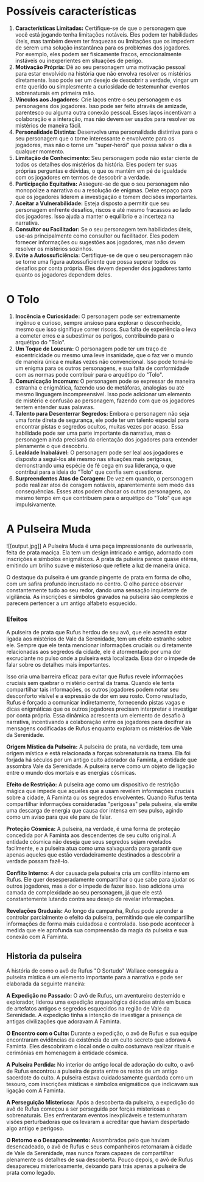 # Possíveis características

1. **Características Limitadas:** Certifique-se de que o personagem que você está jogando tenha limitações notáveis. Eles podem ter habilidades úteis, mas também devem ter fraquezas ou limitações que os impedem de serem uma solução instantânea para os problemas dos jogadores. Por exemplo, eles podem ser fisicamente fracos, emocionalmente instáveis ou inexperientes em situações de perigo.
2. **Motivação Própria:** Dê ao seu personagem uma motivação pessoal para estar envolvido na história que não envolva resolver os mistérios diretamente. Isso pode ser um desejo de descobrir a verdade, vingar um ente querido ou simplesmente a curiosidade de testemunhar eventos sobrenaturais em primeira mão.
3. **Vínculos aos Jogadores:** Crie laços entre o seu personagem e os personagens dos jogadores. Isso pode ser feito através de amizade, parentesco ou alguma outra conexão pessoal. Esses laços incentivam a colaboração e a interação, mas não devem ser usados para resolver os mistérios de maneira fácil.
4. **Personalidade Distinta:** Desenvolva uma personalidade distintiva para o seu personagem que o torne interessante e envolvente para os jogadores, mas não o torne um "super-herói" que possa salvar o dia a qualquer momento.
5. **Limitação de Conhecimento:** Seu personagem pode não estar ciente de todos os detalhes dos mistérios da história. Eles podem ter suas próprias perguntas e dúvidas, o que os mantém em pé de igualdade com os jogadores em termos de descobrir a verdade.
6. **Participação Equitativa:** Assegure-se de que o seu personagem não monopolize a narrativa ou a resolução de enigmas. Deixe espaço para que os jogadores liderem a investigação e tomem decisões importantes.
7. **Aceitar a Vulnerabilidade:** Esteja disposto a permitir que seu personagem enfrente desafios, riscos e até mesmo fracassos ao lado dos jogadores. Isso ajuda a manter o equilíbrio e a incerteza na narrativa.
8. **Consultor ou Facilitador:** Se o seu personagem tem habilidades úteis, use-as principalmente como consultor ou facilitador. Eles podem fornecer informações ou sugestões aos jogadores, mas não devem resolver os mistérios sozinhos.
9. **Evite a Autossuficiência:** Certifique-se de que o seu personagem não se torne uma figura autossuficiente que possa superar todos os desafios por conta própria. Eles devem depender dos jogadores tanto quanto os jogadores dependem deles.

# O Tolo

1. **Inocência e Curiosidade:** O personagem pode ser extremamente ingênuo e curioso, sempre ansioso para explorar o desconhecido, mesmo que isso signifique correr riscos. Sua falta de experiência o leva a cometer erros e a subestimar os perigos, contribuindo para o arquétipo do "Tolo".
2. **Um Toque de Loucura:** O personagem pode ter um traço de excentricidade ou mesmo uma leve insanidade, que o faz ver o mundo de maneira única e muitas vezes não convencional. Isso pode torná-lo um enigma para os outros personagens, e sua falta de conformidade com as normas pode contribuir para o arquétipo do "Tolo".
3. **Comunicação Incomum:** O personagem pode se expressar de maneira estranha e enigmática, fazendo uso de metáforas, analogias ou até mesmo linguagem incompreensível. Isso pode adicionar um elemento de mistério e confusão ao personagem, fazendo com que os jogadores tentem entender suas palavras.
4. **Talento para Desenterrar Segredos:** Embora o personagem não seja uma fonte direta de segurança, ele pode ter um talento especial para encontrar pistas e segredos ocultos, muitas vezes por acaso. Essa habilidade pode ser uma parte importante da narrativa, mas o personagem ainda precisará da orientação dos jogadores para entender plenamente o que descobriu.
5. **Lealdade Inabalável:** O personagem pode ser leal aos jogadores e disposto a segui-los até mesmo nas situações mais perigosas, demonstrando uma espécie de fé cega em sua liderança, o que contribui para a ideia do "Tolo" que confia sem questionar.
6. **Surpreendentes Atos de Coragem:** De vez em quando, o personagem pode realizar atos de coragem notáveis, aparentemente sem medo das consequências. Esses atos podem chocar os outros personagens, ao mesmo tempo em que contribuem para o arquétipo do "Tolo" que age impulsivamente.
# A Pulseira Muda

![[output.jpg]]
A Pulseira Muda é uma peça impressionante de ourivesaria, feita de prata maciça. Ela tem um design intricado e antigo, adornado com inscrições e símbolos enigmáticos. A prata da pulseira parece quase etérea, emitindo um brilho suave e misterioso que reflete a luz de maneira única.

O destaque da pulseira é um grande pingente de prata em forma de olho, com um safira profundo incrustado no centro. O olho parece observar constantemente tudo ao seu redor, dando uma sensação inquietante de vigilância. As inscrições e símbolos gravados na pulseira são complexos e parecem pertencer a um antigo alfabeto esquecido.

### Efeitos

A pulseira de prata que Rufus herdou de seu avô, que ele acredita estar ligada aos mistérios de Vale da Serenidade, tem um efeito estranho sobre ele. Sempre que ele tenta mencionar informações cruciais ou diretamente relacionadas aos segredos da cidade, ele é atormentado por uma dor excruciante no pulso onde a pulseira está localizada. Essa dor o impede de falar sobre os detalhes mais importantes.

Isso cria uma barreira eficaz para evitar que Rufus revele informações cruciais sem quebrar o mistério central da trama. Quando ele tenta compartilhar tais informações, os outros jogadores podem notar seu desconforto visível e a expressão de dor em seu rosto. Como resultado, Rufus é forçado a comunicar indiretamente, fornecendo pistas vagas e dicas enigmáticas que os outros jogadores precisam interpretar e investigar por conta própria. Essa dinâmica acrescenta um elemento de desafio à narrativa, incentivando a colaboração entre os jogadores para decifrar as mensagens codificadas de Rufus enquanto exploram os mistérios de Vale da Serenidade.

**Origem Mística da Pulseira:** A pulseira de prata, na verdade, tem uma origem mística e está relacionada a forças sobrenaturais na trama. Ela foi forjada há séculos por um antigo culto adorador da Faminta, a entidade que assombra Vale da Serenidade. A pulseira serve como um objeto de ligação entre o mundo dos mortais e as energias cósmicas.

**Efeito de Restrição:** A pulseira age como um dispositivo de restrição mágica que impede que aqueles que a usam revelem informações cruciais sobre a cidade, A Faminta ou os segredos envolventes. Quando Rufus tenta compartilhar informações consideradas "perigosas" pela pulseira, ela emite uma descarga de energia que causa dor intensa em seu pulso, agindo como um aviso para que ele pare de falar.

**Proteção Cósmica:** A pulseira, na verdade, é uma forma de proteção concedida por A Faminta aos descendentes de seu culto original. A entidade cósmica não deseja que seus segredos sejam revelados facilmente, e a pulseira atua como uma salvaguarda para garantir que apenas aqueles que estão verdadeiramente destinados a descobrir a verdade possam fazê-lo.

**Conflito Interno:** A dor causada pela pulseira cria um conflito interno em Rufus. Ele quer desesperadamente compartilhar o que sabe para ajudar os outros jogadores, mas a dor o impede de fazer isso. Isso adiciona uma camada de complexidade ao seu personagem, já que ele está constantemente lutando contra seu desejo de revelar informações.

**Revelações Graduais:** Ao longo da campanha, Rufus pode aprender a controlar parcialmente o efeito da pulseira, permitindo que ele compartilhe informações de forma mais cuidadosa e controlada. Isso pode acontecer à medida que ele aprofunda sua compreensão da magia da pulseira e sua conexão com A Faminta.

## Historia da pulseira

A história de como o avô de Rufus "O Sortudo" Wallace conseguiu a pulseira mística é um elemento importante para a narrativa e pode ser elaborada da seguinte maneira:

**A Expedição no Passado:** O avô de Rufus, um aventureiro destemido e explorador, liderou uma expedição arqueológica décadas atrás em busca de artefatos antigos e segredos esquecidos na região de Vale da Serenidade. A expedição tinha a intenção de investigar a presença de antigas civilizações que adoravam A Faminta.

**O Encontro com o Culto:** Durante a expedição, o avô de Rufus e sua equipe encontraram evidências da existência de um culto secreto que adorava A Faminta. Eles descobriram o local onde o culto costumava realizar rituais e cerimônias em homenagem à entidade cósmica.

**A Pulseira Perdida:** No interior do antigo local de adoração do culto, o avô de Rufus encontrou a pulseira de prata entre os restos de um antigo sacerdote do culto. A pulseira estava cuidadosamente guardada como um tesouro, com inscrições místicas e símbolos enigmáticos que indicavam sua ligação com A Faminta.

**A Perseguição Misteriosa:** Após a descoberta da pulseira, a expedição do avô de Rufus começou a ser perseguida por forças misteriosas e sobrenaturais. Eles enfrentaram eventos inexplicáveis e testemunharam visões perturbadoras que os levaram a acreditar que haviam despertado algo antigo e perigoso.

**O Retorno e o Desaparecimento:** Assombrados pelo que haviam desencadeado, o avô de Rufus e seus companheiros retornaram à cidade de Vale da Serenidade, mas nunca foram capazes de compartilhar plenamente os detalhes de sua descoberta. Pouco depois, o avô de Rufus desapareceu misteriosamente, deixando para trás apenas a pulseira de prata como legado.